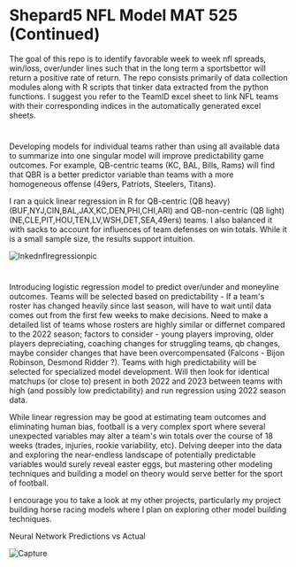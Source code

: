 # Shepard5 NFL Model MAT 525 (Continued)
The goal of this repo is to identify favorable week to week nfl spreads, win/loss, over/under lines such that in the long term a sportsbettor will return a positive rate of return.
The repo consists primarily of data collection modules along with R scripts that tinker data extracted from the python functions. 
I suggest you refer to the TeamID excel sheet to link NFL teams with their corresponding indices in the automatically generated excel sheets.


#
Developing models for individual teams rather than using all available data to summarize into one singular model will improve predictability game outcomes. For example, QB-centric teams (KC, BAL, Bills, Rams) will find that QBR is a better predictor variable than teams with a more homogeneous offense (49ers, Patriots, Steelers, Titans). 

I ran a quick linear regression in R for QB-centric (QB heavy) (BUF,NYJ,CIN,BAL,JAX,KC,DEN,PHI,CHI,ARI) and QB-non-centric (QB light) (NE,CLE,PIT,HOU,TEN,LV,WSH,DET,SEA,49ers) teams. I also balanced it with sacks to account for influences of team defenses on win totals. While it is a small sample size, the results support intuition. 


![Inkednflregressionpic](https://github.com/shepard5/NFL/assets/108085853/dce8d5f4-d47c-49f2-bf61-e0a0b4cebda6)


#
Introducing logistic regression model to predict over/under and moneyline outcomes. Teams will be selected based on predictability - If a team's roster has changed heavily since last season, will have to wait until data comes out from the first few weeks to make decisions. Need to make a detailed list of teams whose rosters are highly similar or differnet compared to the 2022 season; factors to consider - young players improving, older players depreciating, coaching changes for struggling teams, qb changes, maybe consider changes that have been overcompensated (Falcons - Bijon Robinson, Desmond Ridder ?). Teams with high predictability will be selected for specialized model development. Will then look for identical matchups (or close to) present in both 2022 and 2023 between teams with high (and possibly low predictability) and run regression using 2022 season data. 

While linear regression may be good at estimating team outcomes and eliminating human bias, football is a very complex sport where several unexpected variables may alter a team's win totals over the course of 18 weeks (trades, injuries, rookie variability, etc). Delving deeper into the data and exploring the near-endless landscape of potentially predictable variables would surely reveal easter eggs, but mastering other modeling techniques and building a model on theory would serve better for the sport of football.

I encourage you to take a look at my other projects, particularly my project building horse racing models where I plan on exploring other model building techniques. 

Neural Network Predictions vs Actual

![Capture](https://github.com/shepard5/NFL/assets/108085853/42d88026-9660-43f2-b520-b42a072eff75)
